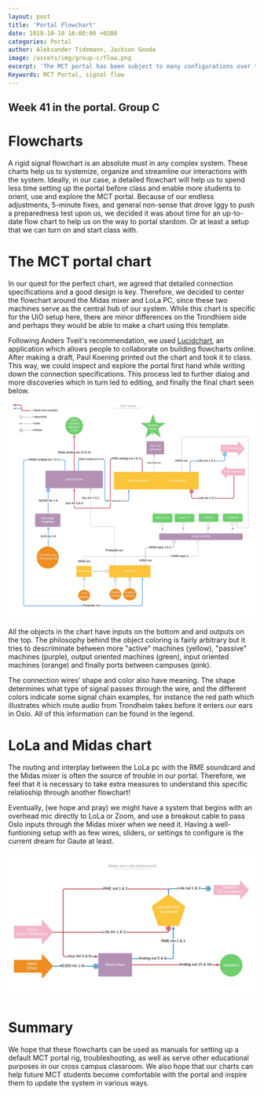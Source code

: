 ```yaml
---
layout: post
title: 'Portal Flowchart'
date: 2019-10-10 16:00:00 +0200
categories: Portal
author: Aleksander Tidemann, Jackson Goode
image: /assets/img/group-c/flow.png
excerpt: 'The MCT portal has been subject to many configurations over the last couple of months. In this post, we explore how flowcharts may help us see a brighter tomorrow (we need as much light as we can get here).'
Keywords: MCT Portal, signal flow
---
```


## Week 41 in the portal. Group C

# Flowcharts 

A rigid signal flowchart is an absolute must in any complex system. These charts help us to systemize, organize and streamline our interactions with the system. Ideally, in our case, a detailed flowchart will help us to spend less time setting up the portal before class and enable more students to orient, use and explore the MCT portal. Because of our endless adjustments, 5-minute fixes, and general non-sense that drove Iggy to push a preparedness test upon us, we decided it was about time for an up-to-date flow chart to help us on the way to portal stardom. Or at least a setup that we can turn on and start class with.

# The MCT portal chart

In our quest for the perfect chart, we agreed that detailed connection specifications and a good design is key. Therefore, we decided to center the flowchart around the Midas mixer and LoLa PC, since these two machines serve as the central hub of our system. While this chart is specific for the UiO setup here, there are minor differences on the Trondhiem side and perhaps they would be able to make a chart using this template.

Following Anders Tveit's recommendation, we used [Lucidchart](https://www.lucidchart.com), an application which allows people to collaborate on building flowcharts online. After making a draft, Paul Koening printed out the chart and took it to class. This way, we could inspect and explore the portal first hand while writing down the connection specifications. This process led to further dialog and more discoveries which in turn led to editing, and finally the final chart seen below.

![Portal Flowchart](/assets/img/group-c/Portal-flowchart.jpg) 

All the objects in the chart have inputs on the bottom and and outputs on the top. The philosophy behind the object coloring is fairly arbitrary but it tries to descriminate between more "active" machines (yellow), "passive" machines (purple), output oriented machines (green), input oriented machines (orange) and finally ports between campuses (pink).

The connection wires' shape and color also have meaning. The shape determines what type of signal passes through the wire, and the different colors indicate some signal chain examples, for instance the red path which illustrates which route audio from Trondheim takes before it enters our ears in Oslo. All of this information can be found in the legend.

# LoLa and Midas chart

The routing and interplay between the LoLa pc with the RME soundcard and the Midas mixer is often the source of trouble in our portal. Therefore, we feel that it is necessary to take extra measures to understand this specific relatioship through another flowchart!

Eventually, (we hope and pray) we might have a system that begins with an overhead mic directly to LoLa or Zoom, and use a breakout cable to pass Oslo inputs through the Midas mixer when we need it. Having a well-funtioning setup with as few wires, sliders, or settings to configure is the current dream for Gaute at least.

![LoLa and Midas Flowchart](/assets/img/group-c/Midas-lola-flowchart.jpg)

# Summary

We hope that these flowcharts can be used as manuals for setting up a default MCT portal rig, troubleshooting, as well as serve other educational purposes in our cross campus classroom. We also hope that our charts can help future MCT students become comfortable with the portal and inspire them to update the system in various ways. 